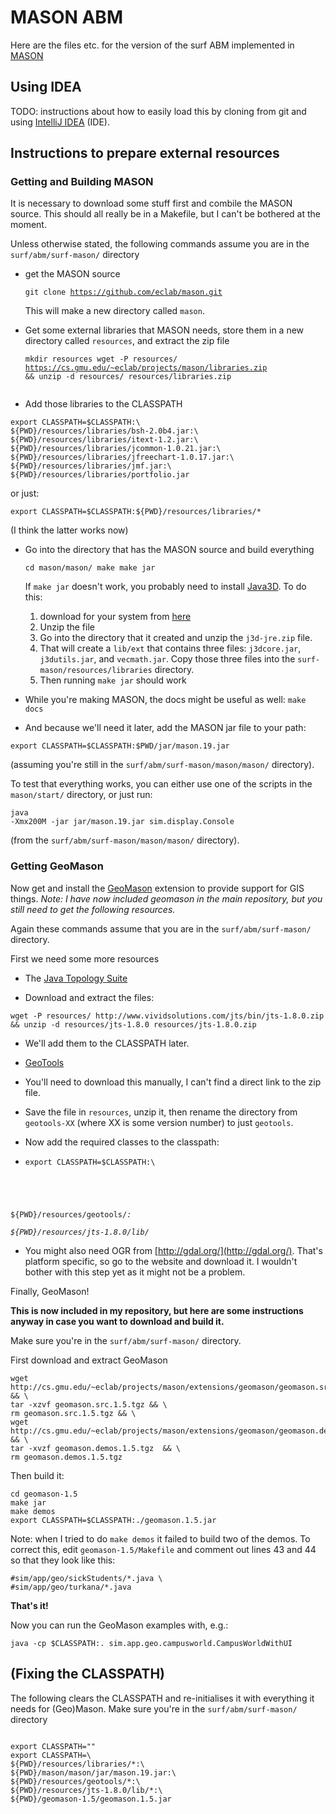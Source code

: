 # MASON ABM

Here are the files etc. for the version of the surf ABM implemented in [MASON](https://cs.gmu.edu/~eclab/projects/mason/)

## Using IDEA

TODO: instructions about how to easily load this by cloning from git and using [IntelliJ IDEA](https://www.jetbrains.com/idea/) (IDE).

## Instructions to prepare external resources

### Getting and Building MASON

It is necessary to download some stuff first and combile the MASON source. This should all really be in a Makefile, but I can't be bothered at the moment.

Unless otherwise stated, the following commands assume you are in the <code>surf/abm/surf-mason/</code> directory

 - get the MASON source <pre><code>git clone https://github.com/eclab/mason.git</code></pre> This will make a new directory called <code>mason</code>.
 
 - Get some external libraries that MASON needs, store them in a new directory called <code>resources</code>, and extract the zip file  <pre>
<code>mkdir resources
wget -P resources/ https://cs.gmu.edu/~eclab/projects/mason/libraries.zip && unzip -d resources/ resources/libraries.zip </code>
</pre> 

 - Add those libraries to the CLASSPATH
<pre><code>export CLASSPATH=$CLASSPATH:\
${PWD}/resources/libraries/bsh-2.0b4.jar:\
${PWD}/resources/libraries/itext-1.2.jar:\
${PWD}/resources/libraries/jcommon-1.0.21.jar:\
${PWD}/resources/libraries/jfreechart-1.0.17.jar:\
${PWD}/resources/libraries/jmf.jar:\
${PWD}/resources/libraries/portfolio.jar</code></pre> 
or just:
<pre><code>export CLASSPATH=$CLASSPATH:${PWD}/resources/libraries/*</code></pre>
(I think the latter works now)


 - Go into the directory that has the MASON source and build everything <pre><code>cd mason/mason/
make 
make jar</code></pre>
If <code>make jar</code> doesn't work, you probably need to install [Java3D](https://java3d.java.net/binary-builds.html). To do this: 

   1. download for your system from [here](https://java3d.java.net/binary-builds.html)
   2. Unzip the file
   3. Go into the directory that it created and unzip the <code>j3d-jre.zip</code> file.
   4. That will create a <code>lib/ext</code> that contains three files: <code>j3dcore.jar</code>, <code>j3dutils.jar</code>, and <code>vecmath.jar</code>. Copy those three files into the <code>surf-mason/resources/libraries</code> directory.
   5. Then running <code>make jar</code> should work

 - While you're making MASON, the docs might be useful as well: <code>make docs</code>

 - And because we'll need it later, add the MASON jar file to your path:
<pre><code>export CLASSPATH=$CLASSPATH:$PWD/jar/mason.19.jar</code></pre>
(assuming you're still in the <code>surf/abm/surf-mason/mason/mason/</code> directory).

To test that everything works, you can either use one of the scripts in the <code>mason/start/</code> directory, or just run: <pre><code>java -Xmx200M -jar jar/mason.19.jar sim.display.Console</code></pre> (from the <code>surf/abm/surf-mason/mason/mason/</code> directory).

### Getting GeoMason

Now get and install the [GeoMason](http://cs.gmu.edu/~eclab/projects/mason/extensions/geomason/) extension to provide support for GIS things. _Note: I have now included geomason in the main repository, but you still need to get the following resources._

Again these commands assume that you are in the <code>surf/abm/surf-mason/</code> directory.

First we need some more resources

 - The [Java Topology Suite](http://www.vividsolutions.com/jts/JTSHome.htm) 

  - Download and extract the files:
<pre><code>wget -P resources/ http://www.vividsolutions.com/jts/bin/jts-1.8.0.zip && unzip -d resources/jts-1.8.0 resources/jts-1.8.0.zip </code></pre>

  - We'll add them to the CLASSPATH later.


 - [GeoTools](https://sourceforge.net/projects/geotools/)

  - You'll need to download this manually, I can't find a direct link to the zip file.
  - Save the file in <code>resources</code>, unzip it, then rename the directory from <code>geotools-XX</code> (where XX is some version number) to just <code>geotools</code>.

  - Now add the required classes to the classpath:
   - <pre><code>export CLASSPATH=$CLASSPATH:\
${PWD}/resources/geotools/*:\
${PWD}/resources/jts-1.8.0/lib/*</code></pre>

 - You might also need OGR from [http://gdal.org/](http://gdal.org/). That's platform specific, so go to the website and download it. I wouldn't bother with this step yet as it might not be a problem.

Finally, GeoMason!

**This is now included in my repository, but here are some instructions anyway in case you want to download and build it.**

Make sure you're in the <code>surf/abm/surf-mason/</code> directory. 

First download and extract GeoMason
<pre><code>wget http://cs.gmu.edu/~eclab/projects/mason/extensions/geomason/geomason.src.1.5.tgz && \
tar -xzvf geomason.src.1.5.tgz && \
rm geomason.src.1.5.tgz && \
wget http://cs.gmu.edu/~eclab/projects/mason/extensions/geomason/geomason.demos.1.5.tgz && \
tar -xvzf geomason.demos.1.5.tgz  && \
rm geomason.demos.1.5.tgz
</code></pre>

Then build it:

<pre><code>cd geomason-1.5
make jar
make demos
export CLASSPATH=$CLASSPATH:./geomason.1.5.jar
</code></pre>


Note: when I tried to do <code>make demos</code> it failed to build two of the demos. To correct this, edit <code>geomason-1.5/Makefile</code> and comment out lines 43 and 44 so that they look like this:

<pre><code>#sim/app/geo/sickStudents/*.java \
#sim/app/geo/turkana/*.java</code></pre>

**That's it!**

Now you can run the GeoMason examples with, e.g.:

<pre><code>java -cp $CLASSPATH:. sim.app.geo.campusworld.CampusWorldWithUI</code></pre>




## (Fixing the CLASSPATH)

The following clears the CLASSPATH and re-initialises it with everything it needs for (Geo)Mason. Make sure you're in the <code>surf/abm/surf-mason/</code> directory

<pre><code>
export CLASSPATH=""
export CLASSPATH=\
${PWD}/resources/libraries/*:\
${PWD}/mason/mason/jar/mason.19.jar:\
${PWD}/resources/geotools/*:\
${PWD}/resources/jts-1.8.0/lib/*:\
${PWD}/geomason-1.5/geomason.1.5.jar

</code></pre>
  

 

